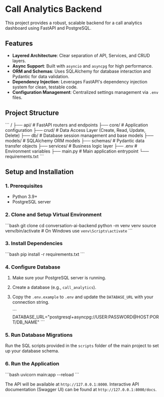 # Call Analytics Backend

This project provides a robust, scalable backend for a call analytics dashboard using FastAPI and PostgreSQL.

## Features

- **Layered Architecture**: Clear separation of API, Services, and CRUD layers.
- **Async Support**: Built with `asyncio` and `asyncpg` for high performance.
- **ORM and Schemas**: Uses SQLAlchemy for database interaction and Pydantic for data validation.
- **Dependency Injection**: Leverages FastAPI's dependency injection system for clean, testable code.
- **Configuration Management**: Centralized settings management via `.env` files.

## Project Structure

\`\`\`
/
├── api/          # FastAPI routers and endpoints
├── core/         # Application configuration
├── crud/         # Data Access Layer (Create, Read, Update, Delete)
├── db/           # Database session management and base models
├── models/       # SQLAlchemy ORM models
├── schemas/      # Pydantic data transfer objects
├── services/     # Business logic layer
├── .env          # Environment variables
├── main.py       # Main application entrypoint
└── requirements.txt
\`\`\`

## Setup and Installation

### 1. Prerequisites

- Python 3.9+
- PostgreSQL server

### 2. Clone and Setup Virtual Environment

\`\`\`bash
git clone <your-repo-url>
cd conversation-ai-backend
python -m venv venv
source venv/bin/activate  # On Windows use `venv\Scripts\activate`
\`\`\`

### 3. Install Dependencies

\`\`\`bash
pip install -r requirements.txt
\`\`\`

### 4. Configure Database

1.  Make sure your PostgreSQL server is running.
2.  Create a database (e.g., `call_analytics`).
3.  Copy the `.env.example` to `.env` and update the `DATABASE_URL` with your connection string.

    \`\`\`
    DATABASE_URL="postgresql+asyncpg://USER:PASSWORD@HOST:PORT/DB_NAME"
    \`\`\`

### 5. Run Database Migrations

Run the SQL scripts provided in the `scripts` folder of the main project to set up your database schema.

### 6. Run the Application

\`\`\`bash
uvicorn main:app --reload
\`\`\`

The API will be available at `http://127.0.0.1:8000`.
Interactive API documentation (Swagger UI) can be found at `http://127.0.0.1:8000/docs`.
